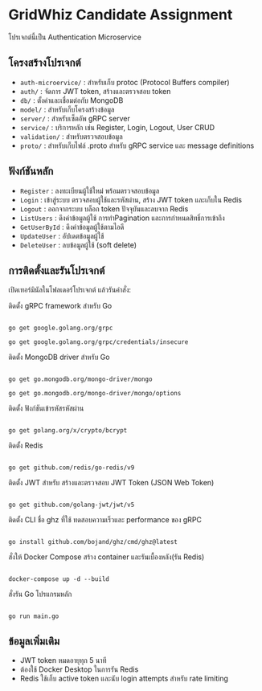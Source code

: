 
# GridWhiz Candidate Assignment

โปรเจกต์นี้เป็น Authentication Microservice
## โครงสร้างโปรเจกต์
- `auth-microervice/` : สำหรับเก็บ protoc (Protocol Buffers compiler)
- `auth/` : จัดการ JWT token, สร้างและตรวจสอบ token
- `db/` : ตั้งค่าและเชื่อมต่อกับ MongoDB
- `model/` : สำหรับเก็บโครงสร้างข้อมูล
- `server/` : สำหรับเซ็ตอัพ gRPC server
- `service/` : บริการหลัก เช่น Register, Login, Logout, User CRUD
- `validation/` : สำหรับตรวจสอบข้อมูล
- `proto/` : สำหรับเก็บไฟล์ .proto สำหรับ gRPC service และ message definitions

## ฟังก์ชันหลัก
- `Register` : ลงทะเบียนผู้ใช้ใหม่ พร้อมตรวจสอบข้อมูล
- `Login` : เข้าสู่ระบบ ตรวจสอบผู้ใช้และรหัสผ่าน, สร้าง JWT token และเก็บใน Redis
- `Logout` : ออกจากระบบ บล็อก token ปัจจุบันและลบจาก Redis
- `ListUsers` : ดึงค่าข้อมูลผู้ใช้ การทำPagination และการกำหนดสิทธิ์การเข้าถึง
- `GetUserById` : ดึงค่าข้อมูลผู้ใช้ตามไอดี
- `UpdateUser` : อัปเดตข้อมูลผู้ใช้
- `DeleteUser` : ลบข้อมูลผู้ใช้ (soft delete)
## การติดตั้งและรันโปรเจกต์

เปิดเทอร์มินัลในโฟลเดอร์โปรเจกต์ แล้วรันคำสั่ง:

  

ติดตั้ง gRPC framework สำหรับ Go

```

go get google.golang.org/grpc

go get google.golang.org/grpc/credentials/insecure

```

ติดตั้ง MongoDB driver สำหรับ Go

```

go get go.mongodb.org/mongo-driver/mongo

go get go.mongodb.org/mongo-driver/mongo/options

```

ติดตั้ง ฟังก์ชันเข้ารหัสรหัสผ่าน

```

go get golang.org/x/crypto/bcrypt

```

ติดตั้ง Redis

```

go get github.com/redis/go-redis/v9

```

ติดตั้ง JWT สำหรับ สร้างและตรวจสอบ JWT Token (JSON Web Token)

```

go get github.com/golang-jwt/jwt/v5

```

ติดตั้ง CLI ชื่อ ghz ที่ใช้ ทดสอบความเร็วและ performance ของ gRPC

```

go install github.com/bojand/ghz/cmd/ghz@latest

```

  

สั่งให้ Docker Compose สร้าง container และรันเบื้องหลัง(รัน Redis)

```

docker-compose up -d --build

```

  

สั่งรัน Go โปรแกรมหลัก

```

go run main.go

```

## ข้อมูลเพิ่มเติม
- JWT token หมดอายุทุก 5 นาที
- ต้องใช้ Docker Desktop ในการรัน Redis
- Redis ใช้เก็บ active token และนับ login attempts สำหรับ rate limiting